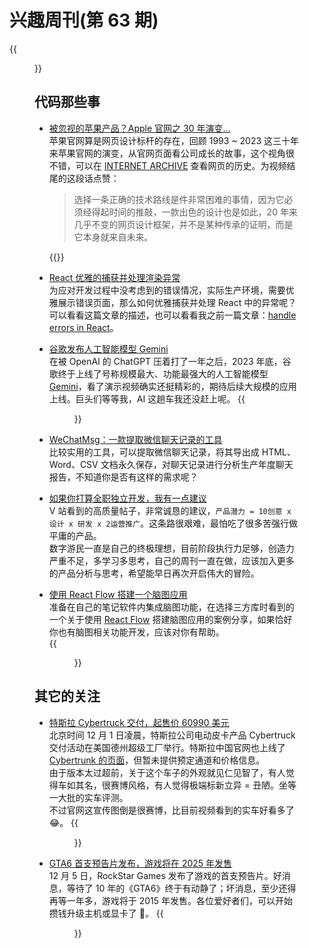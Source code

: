 # 兴趣周刊(第 63 期)


<!--more-->
{{<figure src="https://jiangbao-1258001083.cos.ap-shanghai.myqcloud.com/sky101.jpg" title="又是一个神奇的傍晚时分">}}

## 代码那些事
* [被忽视的苹果产品？Apple 官网之 30 年演变...](https://www.bilibili.com/video/BV13N4y1e7E6/)  
苹果官网算是网页设计标杆的存在，回顾 1993 ~ 2023 这三十年来苹果官网的演变，从官网页面看公司成长的故事，这个视角很不错，可以在 [INTERNET ARCHIVE](https://web.archive.org/web/20230000000000*/www.apple.com) 查看网页的历史。为视频结尾的这段话点赞：  
  > 选择一条正确的技术路线是件非常困难的事情，因为它必须经得起时间的推敲，一款出色的设计也是如此，20 年来几乎不变的网页设计框架，并不是某种传承的证明，而是它本身就来自未来。  

  {{<bilibili id="BV13N4y1e7E6">}}

* [React 优雅的捕获并处理渲染异常](https://mp.weixin.qq.com/s/P6OjL9jMvuOnLTEiPzT8tw)  
为应对开发过程中没考虑到的错误情况，实际生产环境，需要优雅展示错误页面，那么如何优雅捕获并处理 React 中的异常呢？可以看看这篇文章的描述，也可以看看我之前一篇文章：[handle errors in React](/react项目的错误处理)。

* [谷歌发布人工智能模型 Gemini](https://www.36kr.com/p/2549920778852745)  
在被 OpenAI 的 ChatGPT 压着打了一年之后，2023 年底，谷歌终于上线了号称规模最大、功能最强大的人工智能模型 [Gemini](https://deepmind.google/technologies/gemini/#introduction)，看了演示视频确实还挺精彩的，期待后续大规模的应用上线。巨头们等等我，AI 这趟车我还没赶上呢。
{{<figure src="https://jiangbao-1258001083.cos.ap-shanghai.myqcloud.com/gemini.jpeg">}}

* [WeChatMsg：一款提取微信聊天记录的工具](https://github.com/LC044/WeChatMsg)  
比较实用的工具，可以提取微信聊天记录，将其导出成 HTML、Word、CSV 文档永久保存，对聊天记录进行分析生产年度聊天报告，不知道你是否有这样的需求呢？ 

* [如果你打算全职独立开发，我有一点建议](https://www.v2ex.com/t/1000129)  
V 站看到的高质量帖子，非常诚恳的建议，`产品潜力 = 10创意 x 设计 x 研发 x 2运营推广`。这条路很艰难，最怕吃了很多苦强行做平庸的产品。  
数字游民一直是自己的终极理想，目前阶段执行力足够，创造力严重不足，多学习多思考，自己的周刊一直在做，应该加入更多的产品分析与思考，希望能早日再次开启伟大的冒险。

* [使用 React Flow 搭建一个脑图应用](https://blog.openreplay.com/build-a-mind-mapping-app-with-react-flow/?ref=dailydev)  
准备在自己的笔记软件内集成脑图功能，在选择三方库时看到的一个关于使用 [React Flow](https://reactflow.dev/) 搭建脑图应用的案例分享，如果恰好你也有脑图相关功能开发，应该对你有帮助。  
{{<figure src="https://jiangbao-1258001083.cos.ap-shanghai.myqcloud.com/react-flow.jpg">}}

## 其它的关注
* [特斯拉 Cybertruck 交付，起售价 60990 美元](https://finance.sina.cn/china/gjcj/2023-12-01/detail-imzwncti7841164.d.html?vt=4)  
北京时间 12 月 1 日凌晨，特斯拉公司电动皮卡产品 Cybertruck 交付活动在美国德州超级工厂举行。特斯拉中国官网也上线了 [Cybertrunk 的页面](https://www.tesla.cn/cybertruck)，但暂未提供预定通道和价格信息。  
由于版本太过超前，关于这个车子的外观就见仁见智了，有人觉得车如其名，很赛博风格，有人觉得极端标新立异 = 丑陋。坐等一大批的实车评测。  
不过官网这宣传图倒是很赛博，比目前视频看到的实车好看多了 😂。
{{<figure src="https://jiangbao-1258001083.cos.ap-shanghai.myqcloud.com/cybertrunk.jpg">}}

* [GTA6 首支预告片发布，游戏将在 2025 年发售](https://www.youtube.com/watch?v=QdBZY2fkU-0)  
12 月 5 日，RockStar Games 发布了游戏的首支预告片。好消息，等待了 10 年的《GTA6》终于有动静了；坏消息，至少还得再等一年多，游戏将于 2015 年发售。各位爱好者们，可以开始攒钱升级主机或显卡了 🐶。
{{<figure src="https://jiangbao-1258001083.cos.ap-shanghai.myqcloud.com/gta6preview.jpeg">}}


